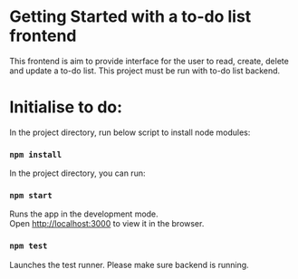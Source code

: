 # Getting Started with a to-do list frontend

This frontend is aim to provide interface for the user to read, create, delete and update a to-do list.
This project must be run with to-do list backend.

# Initialise to do:
In the project directory, run below script to install node modules:
### `npm install`

In the project directory, you can run:
### `npm start`
Runs the app in the development mode.\
Open [http://localhost:3000](http://localhost:3000) to view it in the browser.

### `npm test`
Launches the test runner. Please make sure backend is running.

